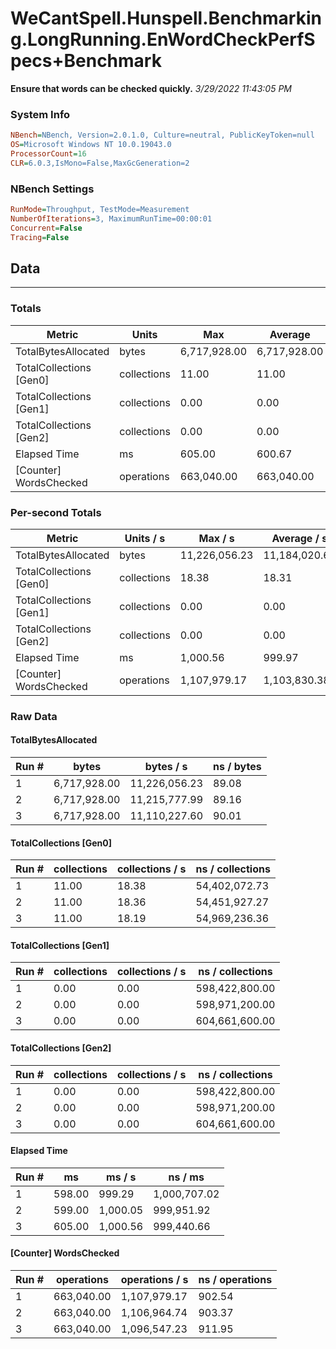 ﻿# WeCantSpell.Hunspell.Benchmarking.LongRunning.EnWordCheckPerfSpecs+Benchmark
__Ensure that words can be checked quickly.__
_3/29/2022 11:43:05 PM_
### System Info
```ini
NBench=NBench, Version=2.0.1.0, Culture=neutral, PublicKeyToken=null
OS=Microsoft Windows NT 10.0.19043.0
ProcessorCount=16
CLR=6.0.3,IsMono=False,MaxGcGeneration=2
```

### NBench Settings
```ini
RunMode=Throughput, TestMode=Measurement
NumberOfIterations=3, MaximumRunTime=00:00:01
Concurrent=False
Tracing=False
```

## Data
-------------------

### Totals
|          Metric |           Units |             Max |         Average |             Min |          StdDev |
|---------------- |---------------- |---------------- |---------------- |---------------- |---------------- |
|TotalBytesAllocated |           bytes |    6,717,928.00 |    6,717,928.00 |    6,717,928.00 |            0.00 |
|TotalCollections [Gen0] |     collections |           11.00 |           11.00 |           11.00 |            0.00 |
|TotalCollections [Gen1] |     collections |            0.00 |            0.00 |            0.00 |            0.00 |
|TotalCollections [Gen2] |     collections |            0.00 |            0.00 |            0.00 |            0.00 |
|    Elapsed Time |              ms |          605.00 |          600.67 |          598.00 |            3.79 |
|[Counter] WordsChecked |      operations |      663,040.00 |      663,040.00 |      663,040.00 |            0.00 |

### Per-second Totals
|          Metric |       Units / s |         Max / s |     Average / s |         Min / s |      StdDev / s |
|---------------- |---------------- |---------------- |---------------- |---------------- |---------------- |
|TotalBytesAllocated |           bytes |   11,226,056.23 |   11,184,020.61 |   11,110,227.60 |       64,112.91 |
|TotalCollections [Gen0] |     collections |           18.38 |           18.31 |           18.19 |            0.10 |
|TotalCollections [Gen1] |     collections |            0.00 |            0.00 |            0.00 |            0.00 |
|TotalCollections [Gen2] |     collections |            0.00 |            0.00 |            0.00 |            0.00 |
|    Elapsed Time |              ms |        1,000.56 |          999.97 |          999.29 |            0.64 |
|[Counter] WordsChecked |      operations |    1,107,979.17 |    1,103,830.38 |    1,096,547.23 |        6,327.76 |

### Raw Data
#### TotalBytesAllocated
|           Run # |           bytes |       bytes / s |      ns / bytes |
|---------------- |---------------- |---------------- |---------------- |
|               1 |    6,717,928.00 |   11,226,056.23 |           89.08 |
|               2 |    6,717,928.00 |   11,215,777.99 |           89.16 |
|               3 |    6,717,928.00 |   11,110,227.60 |           90.01 |

#### TotalCollections [Gen0]
|           Run # |     collections | collections / s |ns / collections |
|---------------- |---------------- |---------------- |---------------- |
|               1 |           11.00 |           18.38 |   54,402,072.73 |
|               2 |           11.00 |           18.36 |   54,451,927.27 |
|               3 |           11.00 |           18.19 |   54,969,236.36 |

#### TotalCollections [Gen1]
|           Run # |     collections | collections / s |ns / collections |
|---------------- |---------------- |---------------- |---------------- |
|               1 |            0.00 |            0.00 |  598,422,800.00 |
|               2 |            0.00 |            0.00 |  598,971,200.00 |
|               3 |            0.00 |            0.00 |  604,661,600.00 |

#### TotalCollections [Gen2]
|           Run # |     collections | collections / s |ns / collections |
|---------------- |---------------- |---------------- |---------------- |
|               1 |            0.00 |            0.00 |  598,422,800.00 |
|               2 |            0.00 |            0.00 |  598,971,200.00 |
|               3 |            0.00 |            0.00 |  604,661,600.00 |

#### Elapsed Time
|           Run # |              ms |          ms / s |         ns / ms |
|---------------- |---------------- |---------------- |---------------- |
|               1 |          598.00 |          999.29 |    1,000,707.02 |
|               2 |          599.00 |        1,000.05 |      999,951.92 |
|               3 |          605.00 |        1,000.56 |      999,440.66 |

#### [Counter] WordsChecked
|           Run # |      operations |  operations / s | ns / operations |
|---------------- |---------------- |---------------- |---------------- |
|               1 |      663,040.00 |    1,107,979.17 |          902.54 |
|               2 |      663,040.00 |    1,106,964.74 |          903.37 |
|               3 |      663,040.00 |    1,096,547.23 |          911.95 |


